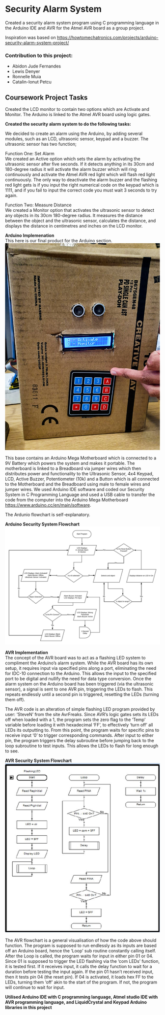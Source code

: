 # Security Alarm System

Created a security alarm system program using C programming language in the Arduino IDE and AVR for the Atmel AVR board as a group project.

Inspiration was based on https://howtomechatronics.com/projects/arduino-security-alarm-system-project/

### Contribution to this project:
- Abidon Jude Fernandes
- Lewis Denyer
- Ronnelle Muia
- Catalin-Ionut Petcu

## Coursework Project Tasks

Created the LCD monitor to contain two options which are Activate and Monitor. The Arduino is linked to the Atmel AVR board using logic gates.


**Created the security alarm system to do the following tasks:**

We decided to create an alarm using the Arduino, by adding several modules, such as an LCD, ultrasonic sensor, keypad and a buzzer. The ultrasonic sensor has two function;

Function One: Set Alarm <br />
We created an Active option which sets the alarm by activating the ultrasonic sensor after five seconds. If it detects anything in its 30cm and 180-degree radius it will activate the alarm buzzer which will ring continuously and activate the Atmel AVR red light which will flash red light continuously. The only way to deactivate the alarm buzzer and the flashing red light gets is if you input the right numerical code on the keypad which is 1111, and if you fail to input the correct code you must wait 3 seconds to try again.

Function Two: Measure Distance <br />
We created a Monitor option that activates the ultrasonic sensor to detect any objects in its 30cm 180-degree radius.  It measures the distance between the object and the ultrasonic sensor, calculates the distance, and displays the distance in centimetres and inches on the LCD monitor. 



**Arduino Implemenation** <br />
This here is our final product for the Arduino section. <br />
![Arduino Security Alarm System](https://github.com/Abidon-J-F/University-of-Greenwich-Projects/blob/main/Y1/Security%20Alarm%20System/Arduino.jpg) <br />

This base contains an Arduino Mega Motherboard which is connected to a 9V Battery which powers the system and makes it portable. The motherboard is linked to a Breadboard via jumper wires which then distributes power and functionality to the Ultrasonic Sensor, 4x4 Keypad, LCD, Active Buzzer, Potentiometer (10k) and a Button which is all connected to the Motherboard and the Breadboard using male to female wires and jumper wires. We used Arduino IDE software and coded our Security System in C Programming Language and used a USB cable to transfer the code from the computer into the Arduino Mega Motherboard https://www.arduino.cc/en/main/software.

The Ardunio flowchart is self-explanatory. <br />

**Arduino Security System Flowchart** <br /> 
![Arduino Security System Flowchart](https://github.com/Abidon-J-F/University-of-Greenwich-Projects/blob/main/Y1/Security%20Alarm%20System/Arduino%20Security%20System%20Flowchart.jpeg) <br /> 



**AVR Implementation** <br />
The concept of the AVR board was to act as a flashing LED system to compliment the Arduino’s alarm system. While the AVR board has its own setup, it requires input via specified pins along a port, eliminating the need for IDC-10 connection to the Arduino. This allows the input to the specified port to be digital and nullify the need for data type conversion. Once the alarm system on the Arduino board has been triggered (via the ultrasonic sensor), a signal is sent to one AVR pin, triggering the LEDs to flash. This repeats endlessly until a second pin is triggered, resetting the LEDs (turning them off).

The AVR code is an alteration of simple flashing LED program provided by user: ‘SteveN’ from the site AvrFreaks. Since AVR’s logic gates sets its LEDs off when loaded with a 1, the program sets the zero flag to the ‘Temp’ variable before loading it with hexadecimal ‘FF’, to effectively ‘turn off’ all LEDs its outputting to.
From this point, the program waits for specific pins to receive input ‘0’ to trigger corresponding commands. After input to either pin, the program triggers the delay subroutine before jumping back to the loop subroutine to test inputs. This allows the LEDs to flash for long enough to see. <br />

**AVR Security System Flowchart** <br />
![AVR Security System Flowchart](https://github.com/Abidon-J-F/University-of-Greenwich-Projects/blob/main/Y1/Security%20Alarm%20System/AVR%20Security%20System%20Flowchart.jpeg) <br />

The AVR flowchart is a general visualisation of how the code above should function. The program is supposed to run endlessly as its inputs are based off an Arduino board, hence the ‘Loop’ sub routine constantly calling itself. After the Loop is called, the program waits for input in either pin 01 or 04. Since 01 is supposed to trigger the LED flashing via the ‘com LEDs’ function, it is tested first. If it receives input, it calls the delay function to wait for a duration before testing the input again. If the pin 01 hasn’t received input, then it tests pin 04 (the reset pin). If 04 is activated, it loads hex FF to the LEDs, turning them ‘off’ akin to the start of the program. If not, the program will continue to wait for input. 



**Utilised Arduino IDE with C programming language, Atmel studio IDE with AVR programming language, and LiquidCrystal and Keypad Arduino libraries in this project**

